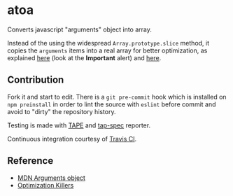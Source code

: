 # atoa

Converts javascript "arguments" object into array.

Instead of the using the widespread `Array.prototype.slice` method, it copies the `arguments` items into a real array for better optimization, as explained [here](https://developer.mozilla.org/en-US/docs/Web/JavaScript/Reference/Functions/arguments) (look at the **Important** alert) and [here](https://github.com/petkaantonov/bluebird/wiki/Optimization-killers#32-leaking-arguments).

## Contribution

Fork it and start to edit. There is a `git pre-commit` hook which is installed on `npm preinstall` in order to lint the source with `eslint` before commit and avoid to "dirty" the repository history.

Testing is made with [TAPE](https://github.com/substack/tape) and [tap-spec](https://github.com/scottcorgan/tap-spec) reporter.

Continuous integration courtesy of [Travis CI](https://travis-ci.org/).

## Reference

- [MDN Arguments object](https://developer.mozilla.org/en-US/docs/Web/JavaScript/Reference/Functions/arguments)
- [Optimization Killers](https://github.com/petkaantonov/bluebird/wiki/Optimization-killers#32-leaking-arguments)
